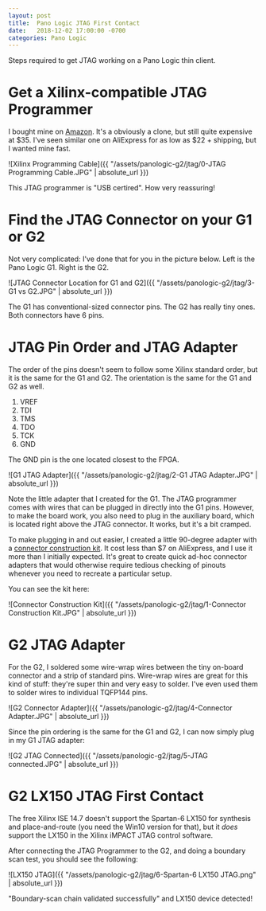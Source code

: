 ```yaml
---
layout: post
title:  Pano Logic JTAG First Contact
date:   2018-12-02 17:00:00 -0700
categories: Pano Logic
---
```


Steps required to get JTAG working on a Pano Logic thin client.

# Get a Xilinx-compatible JTAG Programmer

I bought mine on [Amazon](https://www.amazon.com/gp/product/B06XF5HK3K). It's a obviously a clone, but still
quite expensive at $35. I've seen similar one on AliExpress for as low as $22 + shipping, but I wanted mine
fast.

![Xilinx Programming Cable]({{ "/assets/panologic-g2/jtag/0-JTAG Programming Cable.JPG" | absolute_url }})

This JTAG programmer is "USB certired". How very reassuring!

# Find the JTAG Connector on your G1 or G2

Not very complicated: I've done that for you in the picture below. Left is the Pano Logic G1. Right
is the G2.

![JTAG Connector Location for G1 and G2]({{ "/assets/panologic-g2/jtag/3-G1 vs G2.JPG" | absolute_url }})

The G1 has conventional-sized connector pins. The G2 has really tiny ones. Both connectors have 6 pins.

# JTAG Pin Order and JTAG Adapter

The order of the pins doesn't seem to follow some Xilinx standard order, but it is 
the same for the G1 and G2. The orientation is the same for the G1 and G2 as well.

1. VREF
2. TDI
3. TMS
4. TDO
5. TCK
6. GND

The GND pin is the one located closest to the FPGA.

![G1 JTAG Adapter]({{ "/assets/panologic-g2/jtag/2-G1 JTAG Adapter.JPG" | absolute_url }})

Note the little adapter that I created for the G1. The JTAG programmer comes with wires that can
be plugged in directly into the G1 pins. However, to make the board work, you also need to 
plug in the auxiliary board, which is located right above the JTAG connector. It works, but
it's a bit cramped.

To make plugging in and out easier, I created a little 90-degree adapter with a 
[connector construction kit](https://www.aliexpress.com/item/620pcs-Dupont-Connector-2-54mm-Dupont-Cable-Jumper-Wire-Pin-Header-Housing-Kit-Male-Crimp-Pins/32839071531.html). 
It cost less than $7 on AliExpress, and I use it more than I initially expected. It's great
to create quick ad-hoc connector adapters that would otherwise require tedious checking of
pinouts whenever you need to recreate a particular setup.

You can see the kit here:

![Connector Construction Kit]({{ "/assets/panologic-g2/jtag/1-Connector Construction Kit.JPG" | absolute_url }})

# G2 JTAG Adapter

For the G2, I soldered some wire-wrap wires between the tiny on-board connector and a strip of standard pins.
Wire-wrap wires are great for this kind of stuff: they're super thin and very easy to solder. 
I've even used them to solder wires to individual TQFP144 pins. 

![G2 Connector Adapter]({{ "/assets/panologic-g2/jtag/4-Connector Adapter.JPG" | absolute_url }})

Since the pin ordering is the same for the G1 and G2, I can now simply plug in my G1 JTAG adapter:

![G2 JTAG Connected]({{ "/assets/panologic-g2/jtag/5-JTAG connected.JPG" | absolute_url }})

# G2 LX150 JTAG First Contact

The free Xilinx ISE 14.7 doesn't support the Spartan-6 LX150 for synthesis and place-and-route (you need the Win10 version for that),
but it *does* support the LX150 in the Xilinx iMPACT JTAG control software.

After connecting the JTAG Programmer to the G2, and doing a boundary scan test, you should see the following:

![LX150 JTAG]({{ "/assets/panologic-g2/jtag/6-Spartan-6 LX150 JTAG.png" | absolute_url }})

"Boundary-scan chain validated successfully" and LX150 device detected!



